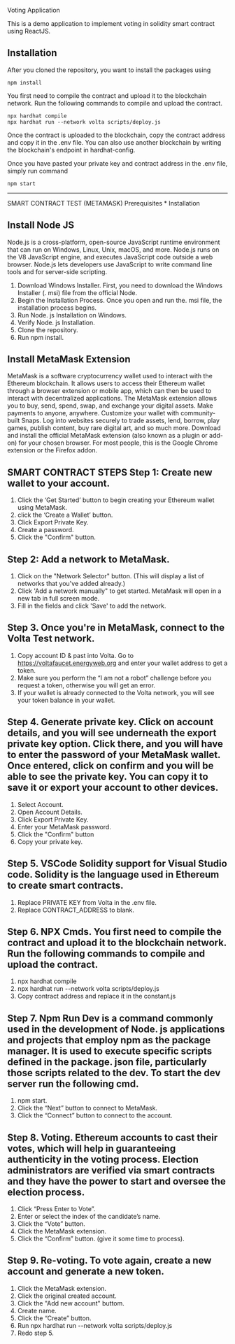 Voting Application

This is a demo application to implement voting in solidity smart contract using ReactJS. 

## Installation

After you cloned the repository, you want to install the packages using

```shell
npm install
```

You first need to compile the contract and upload it to the blockchain network. Run the following commands to compile and upload the contract.

```shell
npx hardhat compile
npx hardhat run --network volta scripts/deploy.js
```

Once the contract is uploaded to the blockchain, copy the contract address and copy it in the .env file. You can also use another blockchain by writing the blockchain's endpoint in hardhat-config.

Once you have pasted your private key and contract address in the .env file, simply run command

```shell
npm start
```
-----------------------------------------------------------------------------------------------------------------------------------------------------------------------------------------------------------------------------
SMART CONTRACT TEST (METAMASK)
Prerequisites * Installation 

Install Node JS
-----------------------------------------------------------------------------------------------------------------------------------------------------------------------------------------------------------------------------
Node.js is a cross-platform, open-source JavaScript runtime environment that can run on Windows, Linux, Unix, macOS, and more. Node.js runs on the V8 JavaScript engine, and executes JavaScript code outside a web browser. Node.js lets developers use JavaScript to write command line tools and for server-side scripting. 
1.	Download Windows Installer. First, you need to download the Windows Installer (. msi) file from the official Node.
2.	Begin the Installation Process. Once you open and run the. msi file, the installation process begins. 
3.	Run Node. js Installation on Windows. 
4.	Verify Node. js Installation.
5.	Clone the repository.
6.	Run npm install.
    
Install MetaMask Extension
-----------------------------------------------------------------------------------------------------------------------------------------------------------------------------------------------------------------------------
MetaMask is a software cryptocurrency wallet used to interact with the Ethereum blockchain. It allows users to access their Ethereum wallet through a browser extension or mobile app, which can then be used to interact with decentralized applications.
The MetaMask extension allows you to buy, send, spend, swap, and exchange your digital assets. Make payments to anyone, anywhere. Customize your wallet with community-built Snaps. Log into websites securely to trade assets, lend, borrow, play games, publish content, buy rare digital art, and so much more.
Download and install the official MetaMask extension (also known as a plugin or add-on) for your chosen browser. For most people, this is the Google Chrome extension or the Firefox addon.

SMART CONTRACT STEPS
Step 1: Create new wallet to your account.
-----------------------------------------------------------------------------------------------------------------------------------------------------------------------------------------------------------------------------
1.	Click the ‘Get Started’ button to begin creating your Ethereum wallet using MetaMask.
2.	click the ‘Create a Wallet’ button.
3.	Click Export Private Key.
4.	Create a password.
5.	Click the "Confirm" button. 
   
Step 2: Add a network to MetaMask. 
-----------------------------------------------------------------------------------------------------------------------------------------------------------------------------------------------------------------------------
1. Click on the "Network Selector" button. (This will display a list of networks that you've added already.)
2. Click 'Add a network manually" to get started. MetaMask will open in a new tab in full screen mode.
3. Fill in the fields and click 'Save' to add the network.

Step 3. Once you're in MetaMask, connect to the Volta Test network. 
-----------------------------------------------------------------------------------------------------------------------------------------------------------------------------------------------------------------------------
1. Copy account ID & past into Volta. Go to https://voltafaucet.energyweb.org and enter your wallet address to get a token.
2. Make sure you perform the “I am not a robot” challenge before you request a token, otherwise you will get an error.
3. If your wallet is already connected to the Volta network, you will see your token balance in your wallet. 
   
Step 4. Generate private key. Click on account details, and you will see underneath the export private key option. Click there, and you will have to enter the password of your MetaMask wallet. Once entered, click on confirm and you will be able to see the private key. You can copy it to save it or export your account to other devices.
-----------------------------------------------------------------------------------------------------------------------------------------------------------------------------------------------------------------------------
1.	Select Account.
2.	Open Account Details.
3.	Click Export Private Key.
4.	Enter your MetaMask password.
5.	Click the "Confirm" button 
6.	Copy your private key.

Step 5. VSCode Solidity support for Visual Studio code. Solidity is the language used in Ethereum to create smart contracts. 
-----------------------------------------------------------------------------------------------------------------------------------------------------------------------------------------------------------------------------
1. Replace PRIVATE KEY from Volta in the .env file.
2. Replace CONTRACT_ADDRESS to blank.
 
Step 6. NPX Cmds. You first need to compile the contract and upload it to the blockchain network. Run the following commands to compile and upload the contract. 
-----------------------------------------------------------------------------------------------------------------------------------------------------------------------------------------------------------------------------
1.	npx hardhat compile
2.	npx hardhat run --network volta scripts/deploy.js
3.	Copy contract address and replace it in the constant.js 
 
Step 7. Npm Run Dev is a command commonly used in the development of Node. js applications and projects that employ npm as the package manager. It is used to execute specific scripts defined in the package. json file, particularly those scripts related to the dev. To start the dev server run the following cmd.
-----------------------------------------------------------------------------------------------------------------------------------------------------------------------------------------------------------------------------
1.	npm start.
2.	Click the “Next” button to connect to MetaMask.
3.	Click the “Connect” button to connect to the account. 
 
Step 8. Voting. Ethereum accounts to cast their votes, which will help in guaranteeing authenticity in the voting process. Election administrators are verified via smart contracts and they have the power to start and oversee the election process. 
-----------------------------------------------------------------------------------------------------------------------------------------------------------------------------------------------------------------------------
1.	Click “Press Enter to Vote”. 
2.	Enter or select the index of the candidate’s name.
3.	Click the “Vote” button.
4.	Click the MetaMask extension. 
5.	Click the “Confirm” button. (give it some time to process).
 
Step 9. Re-voting. To vote again, create a new account and generate a new token. 
-----------------------------------------------------------------------------------------------------------------------------------------------------------------------------------------------------------------------------
1.	Click the MetaMask extension. 
2.	Click the original created account.
3.	Click the "Add new account" buttom. 
4.	Create name.
5.	Click the “Create” button.
6.	Run npx hardhat run --network volta scripts/deploy.js
7.	Redo step 5.
